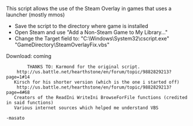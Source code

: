 This script allows the use of the Steam Overlay in games that uses a launcher (mostly mmos)
  - Save the script to the directory where game is installed
  - Open Steam and use "Add a Non-Steam Game to My Library..."
  - Change the Target field to:
  "C:\Windows\System32\cscript.exe" "GameDirectory\SteamOverlayFix.vbs"
	 
Download: coming

			THANKS TO: Karmond for the original script.
		http://us.battle.net/hearthstone/en/forum/topic/9882829213?page=1#14
	   Kirsch for his shorter version (which is the one i started off)
		http://us.battle.net/hearthstone/en/forum/topic/9882829213?page=4#68
	   Creators of the ReadIni WriteIni BrowseForFile functions (credited in said functions)
	   Various internet sources which helped me understand VBS
																			                                    -masato
